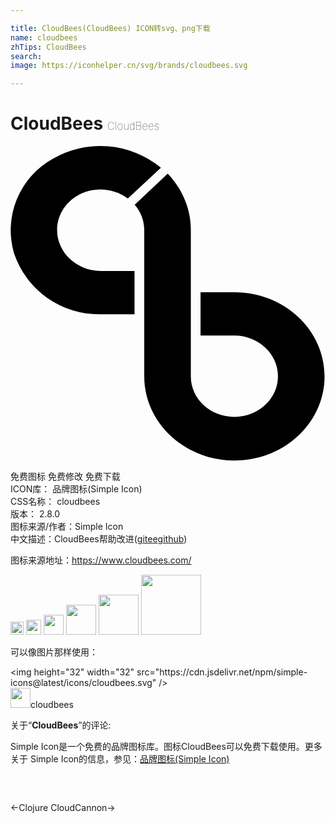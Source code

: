```yaml
---

title: CloudBees(CloudBees) ICON转svg、png下载
name: cloudbees
zhTips: CloudBees
search: 
image: https://iconhelper.cn/svg/brands/cloudbees.svg

---
```


# CloudBees  <small style="font-size: 60%;font-weight: 100">CloudBees</small>

<div id="svg" class="svg-wrap">
<svg role="img" viewBox="0 0 24 24" xmlns="http://www.w3.org/2000/svg"><title>CloudBees icon</title><path d="M3.55 6.41c0-1.2.73-2.28 1.88-2.8A3.51 3.51 0 0 1 8.94 4l2.52-2.35A7.25 7.25 0 0 0 3.22.98a6.22 6.22 0 0 0-2.95 7.2 6.82 6.82 0 0 0 6.6 4.64h2.58v-3.3H6.87C5.04 9.5 3.55 8.11 3.55 6.4zm13.51 4.73h-2.58v3.3h2.58c1.83 0 3.32 1.4 3.32 3.1 0 1.72-1.49 3.1-3.32 3.1s-3.32-1.37-3.32-3.08V6.4c0-1.58-.63-3.11-1.76-4.29L9.46 4.48c.47.53.73 1.22.73 1.93v11.14c0 3.54 3.08 6.41 6.87 6.41 3.8 0 6.87-2.87 6.87-6.41s-3.07-6.41-6.87-6.41z"/></svg>
</div>
<detail full-name='cloudbees'></detail>

<div class="detail-page">
<p>
<span><span class="badge-success badge">免费图标</span> <span class="badge-success badge">免费修改</span>  <span class="badge-success badge">免费下载</span> </span>
<br/>
<span>
ICON库：
<span class="badge-secondary badge">品牌图标(Simple Icon)</span> 
</span>
<br/>
<span>
CSS名称：
<span class="badge-secondary badge">cloudbees</span> 
</span>

<br/>
<span>
版本：
<span class="badge-secondary badge">2.8.0</span> 
</span>
<br/>
<span>图标来源/作者：<span class="badge-light badge">Simple Icon</span></span> 
<br/>
<span class="zh-detail">中文描述：<span class="badge-primary badge">CloudBees</span><span class="help-link"><span>帮助改进</span>(<a href="https://gitee.com/liuwave/icon-helper/edit/master/json/brands/cloudbees.json" target="_blank" rel="noopener noreferrer">gitee</a><a href="https://github.com/liuwave/icon-helper/edit/master/json/brands/cloudbees.json" target="_blank" rel="noopener noreferrer">github</a></span>)</span><br/>
</p>
</div><div class="description description alert alert-light"><p>图标来源地址：<a href="https://www.cloudbees.com/" target="_blank" rel="noopener noreferrer">https://www.cloudbees.com/</a></p></div>
<div class="alert alert-dark">
<img height="21" width="21" src="https://cdn.jsdelivr.net/npm/simple-icons@latest/icons/cloudbees.svg" />
<img height="24" width="24" src="https://cdn.jsdelivr.net/npm/simple-icons@latest/icons/cloudbees.svg" />
<img height="32" width="32" src="https://cdn.jsdelivr.net/npm/simple-icons@latest/icons/cloudbees.svg" />
<img height="48" width="48" src="https://cdn.jsdelivr.net/npm/simple-icons@latest/icons/cloudbees.svg" />
<img height="64" width="64" src="https://cdn.jsdelivr.net/npm/simple-icons@latest/icons/cloudbees.svg" />
<img height="96" width="96" src="https://cdn.jsdelivr.net/npm/simple-icons@latest/icons/cloudbees.svg" />

</div>
<div>
  <p>可以像图片那样使用：    
  </p>
  <div class="alert alert-primary" style="font-size: 14px">
    &lt;img height="32" width="32" src="https://cdn.jsdelivr.net/npm/simple-icons@latest/icons/cloudbees.svg" /&gt;
    <copy-btn content='<img height="32" width="32" src="https://cdn.jsdelivr.net/npm/simple-icons@latest/icons/cloudbees.svg" />'></copy-btn>
  </div>
  <div class="alert alert-secondary">
    <img height="32" width="32" src="https://cdn.jsdelivr.net/npm/simple-icons@latest/icons/cloudbees.svg" />cloudbees
    <copy-btn content="cloudbees" btn-title="复制图标名称"></copy-btn>
  </div>
</div>
<div class="icon-detail__container">
<p>关于“<b>CloudBees</b>”的评论:</p>
</div>
<Vssue title="关于“CloudBees”的评论" />
<div><p>Simple Icon是一个免费的品牌图标库。图标CloudBees可以免费下载使用。更多关于  Simple Icon的信息，参见：<a target="_blank" href="https://iconhelper.cn/brands.html">品牌图标(Simple Icon)</a>
</p></div>


<div style="padding:2rem 0 " class="page-nav"><p class="inner"><span class="prev">←<router-link to="/icon/clojure.html">Clojure</router-link></span> <span class="next"><router-link to="/icon/cloudcannon.html">CloudCannon</router-link>→</span></p></div>
